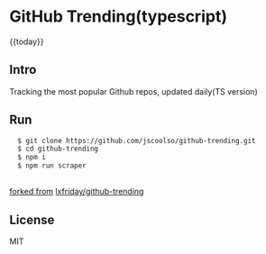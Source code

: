 # GitHub Trending(typescript)

{{today}}

## Intro
Tracking the most popular Github repos, updated daily(TS version)

## Run

```bash
  $ git clone https://github.com/jscoolso/github-trending.git
  $ cd github-trending
  $ npm i
  $ npm run scraper
```
## 
[forked from](https://github.com/bonfy/github-trending)
[lxfriday/github-trending](https://github.com/lxfriday/github-trending)

## License

MIT
